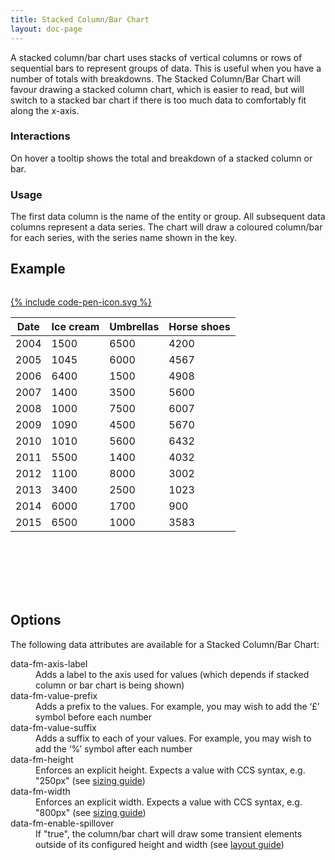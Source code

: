 ```yaml
---
title: Stacked Column/Bar Chart
layout: doc-page
---
```


<a id="stacked-column-bar-description"></a>

A stacked column/bar chart uses stacks of vertical columns or rows of sequential bars to represent groups of data. This is useful when you have a number of totals with breakdowns. The Stacked Column/Bar Chart will favour drawing a stacked column chart, which is easier to read, but will switch to a stacked bar chart if there is too much data to comfortably fit along the x-axis.

### Interactions

On hover a tooltip shows the total and breakdown of a stacked column or bar.

### Usage

The first data column is the name of the entity or group. All subsequent data columns represent a data series. The chart will draw a coloured column/bar for each series, with the series name shown in the key.

## Example

<pre class="line-numbers" data-src="code-examples/stacked-column-bar-documentation.html"></pre>
<a href="http://codepen.io/Factmint/pen/gabaQx" class="codepen-button">
	{% include code-pen-icon.svg %}
</a>

<div id="demo" class="documentation-example-container">
<table class="fm-stacked-column-bar" data-fm-axis-label="Sales" data-fm-value-prefix="£">
	<thead>
		<tr>
			<th>Date</th>
			<th>Ice cream</th>
			<th>Umbrellas</th>
			<th>Horse shoes</th>
		</tr>
	</thead>
	<tbody>
		<tr>
			<td>2004</td>
			<td>1500</td>
			<td>6500</td>
			<td>4200</td>
		</tr>
		<tr>
			<td>2005</td>
			<td>1045</td>
			<td>6000</td>
			<td>4567</td>
		</tr>
		<tr>
			<td>2006</td>
			<td>6400</td>
			<td>1500</td>
			<td>4908</td>
		</tr>
		<tr>
			<td>2007</td>
			<td>1400</td>
			<td>3500</td>
			<td>5600</td>
		</tr>
		<tr>
			<td>2008</td>
			<td>1000</td>
			<td>7500</td>
			<td>6007</td>
		</tr>
		<tr>
			<td>2009</td>
			<td>1090</td>
			<td>4500</td>
			<td>5670</td>
		</tr>
		<tr>
			<td>2010</td>
			<td>1010</td>
			<td>5600</td>
			<td>6432</td>
		</tr>
		<tr>
			<td>2011</td>
			<td>5500</td>
			<td>1400</td>
			<td>4032</td>
		</tr>
		<tr>
			<td>2012</td>
			<td>1100</td>
			<td>8000</td>
			<td>3002</td>
		</tr>
		<tr>
			<td>2013</td>
			<td>3400</td>
			<td>2500</td>
			<td>1023</td>
		</tr>
		<tr>
			<td>2014</td>
			<td>6000</td>
			<td>1700</td>
			<td>900</td>
		</tr>
		<tr>
			<td>2015</td>
			<td>6500</td>
			<td>1000</td>
			<td>3583</td>
		</tr>
	</tbody>
</table>
<link rel="stylesheet" href="http://factmint.io/stacked-column-bar.css">
<script async src="http://factmint.io/stacked-column-bar.js"></script>
</div>

<h2 id="stacked-column-bar-options" style="padding-top:100px;">Options</h2>

The following data attributes are available for a Stacked Column/Bar Chart:

<dl>
 <dt>data-fm-axis-label</dt><dd>Adds a label to the axis used for values (which depends if stacked column or bar chart is being shown)</dd>
 <dt>data-fm-value-prefix</dt><dd>Adds a prefix to the values. For example, you may wish to add  the ‘£’ symbol before each number</dd>
 <dt>data-fm-value-suffix</dt><dd>Adds a suffix to each of your values. For example, you may wish to add  the ‘%’ symbol after each number</dd>
 <dt>data-fm-height</dt><dd>Enforces an explicit height. Expects a value with CCS syntax, e.g. "250px" (see <a href="chart-layout-and-sizing.html#size">sizing guide</a>)</dd>
 <dt>data-fm-width</dt><dd>Enforces an explicit width. Expects a value with CCS syntax, e.g. "800px" (see <a href="chart-layout-and-sizing.html#size">sizing guide</a>)</dd>
 <dt>data-fm-enable-spillover</dt><dd>If "true", the column/bar chart will draw some transient elements outside of its configured height and width (see <a href="chart-layout-and-sizing.html#spillover">layout guide</a>)</dd>
</dl>